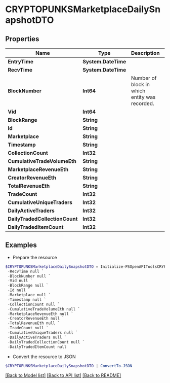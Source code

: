 # CRYPTOPUNKSMarketplaceDailySnapshotDTO
## Properties

Name | Type | Description | Notes
------------ | ------------- | ------------- | -------------
**EntryTime** | **System.DateTime** |  | [optional] 
**RecvTime** | **System.DateTime** |  | [optional] 
**BlockNumber** | **Int64** | Number of block in which entity was recorded. | [optional] 
**Vid** | **Int64** |  | [optional] 
**BlockRange** | **String** |  | [optional] 
**Id** | **String** |  | [optional] 
**Marketplace** | **String** |  | [optional] 
**Timestamp** | **String** |  | [optional] 
**CollectionCount** | **Int32** |  | [optional] 
**CumulativeTradeVolumeEth** | **String** |  | [optional] 
**MarketplaceRevenueEth** | **String** |  | [optional] 
**CreatorRevenueEth** | **String** |  | [optional] 
**TotalRevenueEth** | **String** |  | [optional] 
**TradeCount** | **Int32** |  | [optional] 
**CumulativeUniqueTraders** | **Int32** |  | [optional] 
**DailyActiveTraders** | **Int32** |  | [optional] 
**DailyTradedCollectionCount** | **Int32** |  | [optional] 
**DailyTradedItemCount** | **Int32** |  | [optional] 

## Examples

- Prepare the resource
```powershell
$CRYPTOPUNKSMarketplaceDailySnapshotDTO = Initialize-PSOpenAPIToolsCRYPTOPUNKSMarketplaceDailySnapshotDTO  -EntryTime null `
 -RecvTime null `
 -BlockNumber null `
 -Vid null `
 -BlockRange null `
 -Id null `
 -Marketplace null `
 -Timestamp null `
 -CollectionCount null `
 -CumulativeTradeVolumeEth null `
 -MarketplaceRevenueEth null `
 -CreatorRevenueEth null `
 -TotalRevenueEth null `
 -TradeCount null `
 -CumulativeUniqueTraders null `
 -DailyActiveTraders null `
 -DailyTradedCollectionCount null `
 -DailyTradedItemCount null
```

- Convert the resource to JSON
```powershell
$CRYPTOPUNKSMarketplaceDailySnapshotDTO | ConvertTo-JSON
```

[[Back to Model list]](../README.md#documentation-for-models) [[Back to API list]](../README.md#documentation-for-api-endpoints) [[Back to README]](../README.md)


